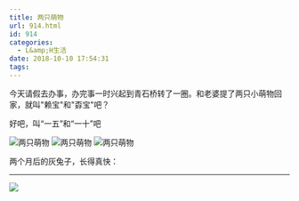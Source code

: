 ```yaml
---
title: 两只萌物
url: 914.html
id: 914
categories:
  - L&amp;H生活
date: 2018-10-10 17:54:31
tags:
---
```


今天请假去办事，办完事一时兴起到青石桥转了一圈。和老婆提了两只小萌物回家，就叫"赖宝"和"孬宝"吧？

好吧，叫“一五”和“一十”吧

![两只萌物](http://pic.l2h.site/l2hsiteIMG_20181010_173111.jpg "两只萌物")
![两只萌物](http://pic.l2h.site/l2hsiteIMG_20181010_172910.jpg "两只萌物")
![两只萌物](http://pic.l2h.site/l2hsiteIMG_20181010_172901.jpg "两只萌物")

两个月后的灰兔子，长得真快：

* * *

![](http://pic.l2h.site/IMG_20181202_205944-1024x764.jpg)